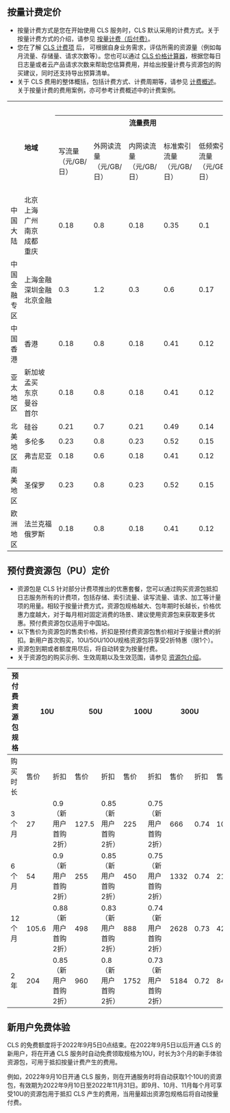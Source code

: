 ## 按量计费定价

- 按量计费方式是您在开始使用 CLS 服务时，CLS 默认采用的计费方式。关于按量计费方式的介绍，请参见 [按量计费（后付费）](https://cloud.tencent.com/document/product/614/78045)。
- 您在了解 [CLS 计费项](https://cloud.tencent.com/document/product/614/45802#.E8.AE.A1.E8.B4.B9.E9.A1.B9) 后， 可根据自身业务需求，评估所需的资源量（例如每月流量、存储量、请求次数等）。您也可以通过 [CLS 价格计算器](https://buy.cloud.tencent.com/price/cls/calculator)，根据您每日日志量或者云产品请求次数来帮助您估算费用，并给出按量计费与资源包的购买建议，同时还支持导出预算清单。
- 关于 CLS 费用的整体概括，包括计费方式、计费周期等，请参见 [计费概述](https://cloud.tencent.com/document/product/614/45802#.E8.AE.A1.E8.B4.B9.E9.A1.B9)。关于按量计费的费用案例，亦可参考计费概述中的计费案例。

<table>
   <tr>
      <th colspan="2" rowspan="3"><center>地域</center></th>
			<th colspan="12"><center>计费项</center></th>
   </tr>
   <tr>
      <th colspan="5"><center>流量费用</center></th>
      <th colspan="4"><center>存储费用</center></th>
      <th colspan="1"><center>计算费用</center></th>
      <th colspan="2"><center>其他费用</center></th>
   </tr>
   <tr>
      <td>写流量（元/GB/日）</td>
      <td>外网读流量（元/GB/日）</td>
      <td>内网读流量（元/GB/日）</td>
      <td>标准索引流量（元/GB/日）</td>
			<td>低频索引流量（元/GB/日）</td>
      <td>标准索引存储（元/GB/日）</td>
      <td>标准日志存储（元/GB/日）</td>
			<td>低频索引存储（元/GB/日）</td>
			<td>低频日志存储（元/GB/日）</td>
      <td>数据加工（元/GB/日）</td>
      <td>分区数量（元/个/日）</td>
      <td>请求次数（元/百万次/日）</td>
   </tr>
   <tr>
      <td>中国大陆</td>
      <td  nowrap="nowrap">北京<br>上海<br>广州<br>南京<br>成都<br>重庆</td>
      <td>0.18</td>
      <td>0.8</td>
      <td>0.18</td>
      <td>0.35</td>
			<td>0.1</td>
      <td>0.0115</td>
      <td>0.0115</td>
			<td>0.0025</td>
			<td>0.0025</td>
      <td>0.15</td>
      <td>0.04</td>
    <td>0.15</td>
   </tr>
   <tr>
      <td>中国金融专区</td>
      <td  nowrap="nowrap">上海金融<br>深圳金融</br>北京金融</td>
      <td>0.3</td>
      <td>1.2</td>
      <td>0.3</td>
      <td>0.6</td>
      <td>0.17</td>
      <td>0.017</td>
      <td>0.017</td>
      <td>0.0037</td>
      <td>0.0037</td>
      <td>0.24</td>
      <td>0.04</td>
     <td>0.15</td>
   </tr>
   <tr>
      <td>中国香港</td>
      <td  nowrap="nowrap">香港</td>
      <td>0.18</td>
      <td>0.8</td>
      <td>0.18</td>
      <td>0.41</td>
			<td>0.12</td>
      <td>0.0165</td>
      <td>0.0165</td>
			<td>0.0036</td>
			<td>0.0036</td>
      <td>0.18</td>
      <td>0.04</td>
     <td>0.17</td>
   </tr>
   <tr>
      <td>亚太地区</td>
      <td  nowrap="nowrap">新加坡<br>孟买<br>东京<br>曼谷<br>首尔</td>
      <td>0.18</td>
      <td>0.8</td>
      <td>0.18</td>
      <td>0.41</td>
			<td>0.12</td>
      <td>0.0165</td>
      <td>0.0165</td>
			<td>0.0036</td>
			<td>0.0036</td>
      <td>0.18</td>
      <td>0.04</td>
     <td>0.17</td>
   </tr>
   <tr>
      <td rowspan="3">北美地区</td>
      <td>硅谷</td>
      <td>0.21</td>
      <td>0.7</td>
      <td>0.21</td>
      <td>0.49</td>
			<td>0.14</td>
      <td>0.018</td>
      <td>0.018</td>
			<td>0.0039</td>
			<td>0.0039</td>
      <td>0.18</td>
      <td>0.04</td>
     <td>0.18</td>
   </tr>
   <tr>
      <td>多伦多</td>
      <td>0.23</td>
      <td>0.8</td>
      <td>0.23</td>
      <td>0.52</td>
			<td>0.15</td>
      <td>0.019</td>
      <td>0.019</td>
			<td>0.0042</td>
			<td>0.0042</td>
      <td>0.15</td>
      <td>0.04</td>
     <td>0.19</td>
   </tr>
	 <tr>
      <td>弗吉尼亚</td>
      <td>0.18</td>
      <td>0.6</td>
      <td>0.18</td>
      <td>0.41</td>
			<td>0.12</td>
      <td>0.015</td>
      <td>0.015</td>
			<td>0.0033</td>
			<td>0.0033</td>
      <td>0.15</td>
      <td>0.04</td>
     <td>0.15</td>
   </tr>
    <tr>
      <td>南美地区</td>
      <td nowrap="nowrap">圣保罗</td>
      <td>0.23</td>
      <td>0.8</td>
      <td>0.23</td>
      <td>0.52</td>
			<td>0.15</td>
      <td>0.019</td>
      <td>0.019</td>
			<td>0.0042</td>
			<td>0.0042</td>
      <td>0.15</td>
      <td>0.04</td>
     <td>0.19</td>
   </tr>
    <tr>
      <td>欧洲地区</td>
      <td nowrap="nowrap">法兰克福<br>俄罗斯</td>
      <td>0.18</td>
      <td>0.8</td>
      <td>0.18</td>
      <td>0.41</td>
			<td>0.12</td>
      <td>0.0165</td>
      <td>0.0165</td>
			<td>0.0036</td>
			<td>0.0036</td>
      <td>0.18</td>
      <td>0.04</td>
     <td>0.17</td>
   </tr>
</table>



## 预付费资源包（PU）定价

- 资源包是 CLS 针对部分计费项推出的优惠套餐，您可以通过购买资源包抵扣日志服务所有的计费项，包括存储、索引流量、读写流量、请求、加工等计量项的用量。相较于按量计费方式，资源包规格越大、包年期时长越长，价格优惠力度越大，对于每月相对固定消费的场景、建议使用资源包来获取更多优惠。预付费资源包仅适用于中国站。
- 以下售价为资源包的售卖价格，折扣是预付费资源包售价相对于按量计费的折扣。新用户首次购买，10U/50U/100U规格资源包将享受2折特惠（限1个）。
- 资源包到期或者额度用尽后，将自动转变为按量付费。
- 关于资源包的购买示例、生效周期以及生效范围，请参见 [资源包介绍](https://cloud.tencent.com/document/product/614/78047)。

<table>
<thead>
<tr>
<th>预付费资源包规格</th>
<th colspan=2>10U</th>
<th colspan=2>50U</th>
<th colspan=2>100U</th>
<th colspan=2>300U</th>
<th colspan=2>500U</th>
<th colspan=2>1000U</th>
<th colspan=2>3000U</th>
<th colspan=2>5000U</th>
</tr>
</thead>
<tbody><tr>
<td>购买时长</td>
<td>售价</td>
<td>折扣</td>
<td>售价</td>
<td>折扣</td>
<td>售价</td>
<td>折扣</td>
<td>售价</td>
<td>折扣</td>
<td>售价</td>
<td>折扣</td>
<td>售价</td>
<td>折扣</td>
<td>售价</td>
<td>折扣</td>
<td>售价</td>
<td>折扣</td>
</tr>
<tr>
<td>3个月</td>
<td>27</td>
<td>0.9（新用户首购2折）</td>
<td>127.5</td>
<td>0.85（新用户首购2折）</td>
<td>225</td>
<td>0.75（新用户首购2折）</td>
<td>666</td>
<td>0.74</td>
<td>1080</td>
<td>0.72</td>
<td>2100</td>
<td>0.7</td>
<td>6210</td>
<td>0.69</td>
<td>10050</td>
<td>0.67</td>
</tr>
<tr>
<td>6个月</td>
<td>54</td>
<td>0.9（新用户首购2折）</td>
<td>255</td>
<td>0.85（新用户首购2折）</td>
<td>450</td>
<td>0.75（新用户首购2折）</td>
<td>1332</td>
<td>0.74</td>
<td>2160</td>
<td>0.72</td>
<td>4200</td>
<td>0.7</td>
<td>12420</td>
<td>0.69</td>
<td>20100</td>
<td>0.67</td>
</tr>
<tr>
<td>12个月</td>
<td>105.6</td>
<td>0.88（新用户首购2折）</td>
<td>498</td>
<td>0.83（新用户首购2折）</td>
<td>888</td>
<td>0.74（新用户首购2折）</td>
<td>2628</td>
<td>0.73</td>
<td>4260</td>
<td>0.71</td>
<td>8280</td>
<td>0.69</td>
<td>24480</td>
<td>0.68</td>
<td>39000</td>
<td>0.65</td>
</tr>
<tr>
<td>2年</td>
<td>204</td>
<td>0.85（新用户首购2折）</td>
<td>960</td>
<td>0.8（新用户首购2折）</td>
<td>1752</td>
<td>0.73（新用户首购2折）</td>
<td>5184</td>
<td>0.72</td>
<td>8400</td>
<td>0.7</td>
<td>16080</td>
<td>0.67</td>
<td>47520</td>
<td>0.66</td>
<td>75600</td>
<td>0.63</td>
</tr>
</tbody></table>


## 新用户免费体验

CLS 的免费额度将于2022年9月5日0点结束。在2022年9月5日以后开通 CLS 的新用户，将在开通 CLS 服务时自动免费领取规格为10U，时长为3个月的新手体验资源包，可用于抵扣按量计费产生的费用。

例如，2022年9月10日开通 CLS 服务，则在开通服务时将自动获取1个10U的资源包，有效期为2022年9月10日至2022年11月31日。即9月、10月、11月每个月可享受10U的资源包用于抵扣 CLS 产生的费用，当用量超出资源包规格后将自动按量付费。
